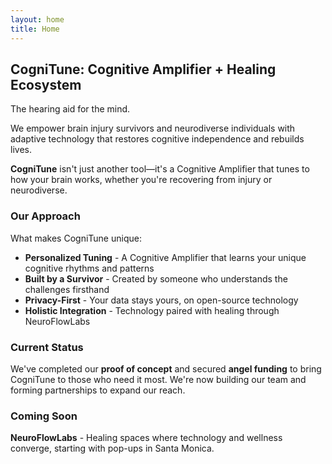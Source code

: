 ```yaml
---
layout: home
title: Home
---
```


## CogniTune: Cognitive Amplifier + Healing Ecosystem

The hearing aid for the mind.

We empower brain injury survivors and neurodiverse individuals with adaptive technology that restores cognitive independence and rebuilds lives.

**CogniTune** isn't just another tool—it's a Cognitive Amplifier that tunes to how your brain works, whether you're recovering from injury or neurodiverse.

### Our Approach

What makes CogniTune unique:

- **Personalized Tuning** - A Cognitive Amplifier that learns your unique cognitive rhythms and patterns
- **Built by a Survivor** - Created by someone who understands the challenges firsthand
- **Privacy-First** - Your data stays yours, on open-source technology
- **Holistic Integration** - Technology paired with healing through NeuroFlowLabs

### Current Status

We've completed our **proof of concept** and secured **angel funding** to bring CogniTune to those who need it most. We're now building our team and forming partnerships to expand our reach.

### Coming Soon

**NeuroFlowLabs** - Healing spaces where technology and wellness converge, starting with pop-ups in Santa Monica.
